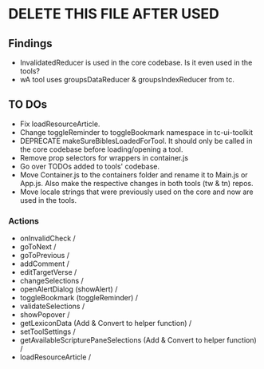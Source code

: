 # DELETE THIS FILE AFTER USED

## Findings

- InvalidatedReducer is used in the core codebase. Is it even used in the tools?
- wA tool uses groupsDataReducer & groupsIndexReducer from tc.

## TO DOs

- Fix loadResourceArticle.
- Change toggleReminder to toggleBookmark namespace in tc-ui-toolkit
- DEPRECATE makeSureBiblesLoadedForTool. It should only be called in the core codebase before loading/opening a tool.
- Remove prop selectors for wrappers in container.js
- Go over TODOs added to tools' codebase.
- Move Container.js to the containers folder and rename it to Main.js or App.js. Also make the respective changes in both tools (tw & tn) repos.
- Move locale strings that were previously used on the core and now are used in the tools.

### Actions

- onInvalidCheck /
- goToNext /
- goToPrevious /
- addComment /
- editTargetVerse /
- changeSelections /
- openAlertDialog (showAlert) /
- toggleBookmark (toggleReminder) /
- validateSelections /
- showPopover /
- getLexiconData (Add & Convert to helper function) /
- setToolSettings /
- getAvailableScripturePaneSelections (Add & Convert to helper function) /
- loadResourceArticle /
